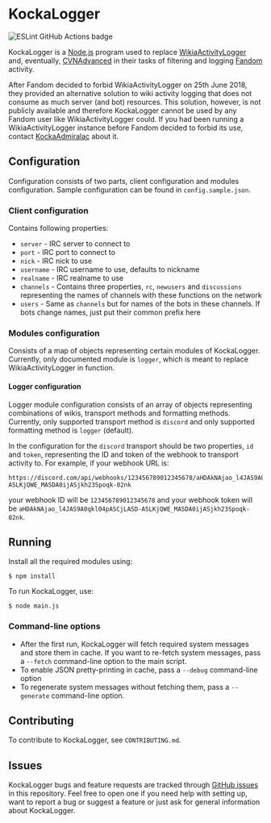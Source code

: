 # KockaLogger
![ESLint GitHub Actions badge](https://github.com/KockaAdmiralac/KockaLogger/actions/workflows/lint.yml/badge.svg)

KockaLogger is a [Node.js](https://nodejs.org) program used to replace [WikiaActivityLogger](https://github.com/KockaAdmiralac/WikiaActivityLogger)  and, eventually, [CVNAdvanced](https://github.com/KockaAdmiralac/CVNAdvanced) in their tasks of filtering and logging [Fandom](https://community.fandom.com) activity.

After Fandom decided to forbid WikiaActivityLogger on 25th June 2018, they provided an alternative solution to wiki activity logging that does not consume as much server (and bot) resources. This solution, however, is not publicly available and therefore KockaLogger cannot be used by any Fandom user like WikiaActivityLogger could. If you had been running a WikiaActivityLogger instance before Fandom decided to forbid its use, contact [KockaAdmiralac](https://dev.fandom.com/wiki/User_talk:KockaAdmiralac) about it.

## Configuration
Configuration consists of two parts, client configuration and modules configuration. Sample configuration can be found in `config.sample.json`.

### Client configuration
Contains following properties:
- `server` - IRC server to connect to
- `port` - IRC port to connect to
- `nick` - IRC nick to use
- `username` - IRC username to use, defaults to nickname
- `realname` - IRC realname to use
- `channels` - Contains three properties, `rc`, `newusers` and `discussions` representing the names of channels with these functions on the network
- `users` - Same as `channels` but for names of the bots in these channels. If bots change names, just put their common prefix here

### Modules configuration
Consists of a map of objects representing certain modules of KockaLogger. Currently, only documented module is `logger`, which is meant to replace WikiaActivityLogger in function.

#### Logger configuration
Logger module configuration consists of an array of objects representing combinations of wikis, transport methods and formatting methods. Currently, only supported transport method is `discord` and only supported formatting method is `logger` (default).

In the configuration for the `discord` transport should be two properties, `id` and `token`, representing the ID and token of the webhook to transport activity to. For example, if your webhook URL is:
```
https://discord.com/api/webhooks/123456789012345678/aHDAkNAjao_l4JAS9A0qkl04pASCjLASD-ASLKjQWE_MASDA0ijASjkh23Spoqk-02nk
```
your webhook ID will be `123456789012345678` and your webhook token will be `aHDAkNAjao_l4JAS9A0qkl04pASCjLASD-ASLKjQWE_MASDA0ijASjkh23Spoqk-02nk`.

## Running
Install all the required modules using:
```console
$ npm install
```

To run KockaLogger, use:
```console
$ node main.js
```

### Command-line options
- After the first run, KockaLogger will fetch required system messages and store them in cache. If you want to re-fetch system messages, pass a `--fetch` command-line option to the main script.
- To enable JSON pretty-printing in cache, pass a `--debug` command-line option
- To regenerate system messages without fetching them, pass a `--generate` command-line option.

## Contributing
To contribute to KockaLogger, see `CONTRIBUTING.md`.

## Issues
KockaLogger bugs and feature requests are tracked through [GitHub issues](https://github.com/KockaAdmiralac/KockaLogger/issues) in this repository. Feel free to open one if you need help with setting up, want to report a bug or suggest a feature or just ask for general information about KockaLogger.
